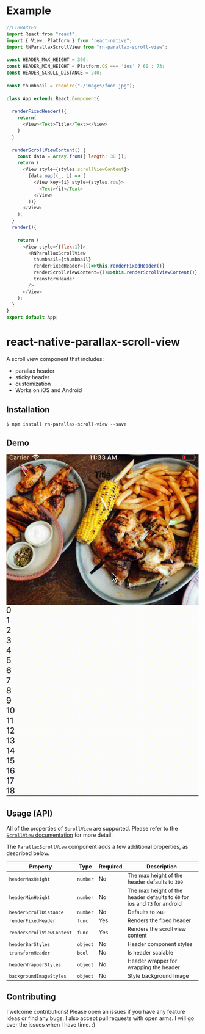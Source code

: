 # Example
```js
//LIBRARIES
import React from "react";
import { View, Platform } from "react-native";
import RNParallaxScrollView from "rn-parallax-scroll-view";

const HEADER_MAX_HEIGHT = 300;
const HEADER_MIN_HEIGHT = Platform.OS === 'ios' ? 60 : 73;
const HEADER_SCROLL_DISTANCE = 240;

const thumbnail = require("./images/food.jpg");

class App extends React.Component{

  renderFixedHeader(){
    return(
      <View><Text>Title</Text></View>
    )
  }

  renderScrollViewContent() {
    const data = Array.from({ length: 30 });
    return (
      <View style={styles.scrollViewContent}>
        {data.map((_, i) => (
          <View key={i} style={styles.row}>
            <Text>{i}</Text>
          </View>
        ))}
      </View>
    );
  }
  render(){

    return (
      <View style={{flex:1}}>
        <RNParallaxScrollView
          thumbnail={thumbnail}
          renderFixedHeader={()=>this.renderFixedHeader()}
          renderScrollViewContent={()=>this.renderScrollViewContent()}
          transformHeader
        />
      </View>
    );
  }
}
export default App;
```

# react-native-parallax-scroll-view

A scroll view component that includes:

- parallax header
- sticky header
- customization
- Works on iOS and Android

## Installation

```
$ npm install rn-parallax-scroll-view --save
```

## Demo

![](./rn.gif)


## Usage (API)

All of the properties of `ScrollView` are supported. Please refer to the
[`ScrollView` documentation](https://facebook.github.io/react-native/docs/scrollview.html) for more detail.

The `ParallaxScrollView` component adds a few additional properties, as described below.

| Property | Type | Required | Description |
| -------- | ---- | -------- | ----------- |
| `headerMaxHeight` | `number` | No | The max height of the header defaults to  `300` |
| `headerMinHeight` | `number` | No | The max height of the header defaults to  `60` for ios and `73` for android |
| `headerScrollDistance` | `number` | No | Defaults to `240` |
| `renderFixedHeader` | `func` | Yes | Renders the fixed header |
| `renderScrollViewContent` | `func` | Yes | Renders the scroll view content | 
| `headerBarStyles` | `object` | No | Header component styles |
| `transformHeader` | `bool` | No | Is header scalable |
| `headerWrapperStyles` | `object` | No | Header wrapper for wrapping the header |
| `backgroundImageStyles` | `object` | No | Style background Image |


## Contributing

I welcome contributions! Please open an issues if you have any feature ideas
or find any bugs. I also accept pull requests with open arms. I will
go over the issues when I have time. :)
